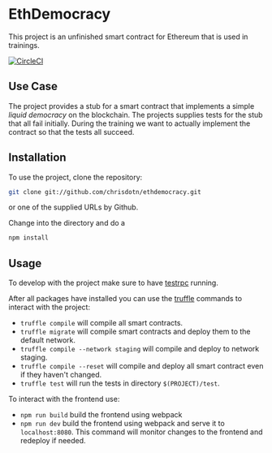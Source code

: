 # EthDemocracy
This project is an unfinished smart contract for Ethereum that is used in trainings.

[![CircleCI](https://circleci.com/gh/chrisdotn/ethdemocracy/tree/master.svg?style=svg)](https://circleci.com/gh/chrisdotn/ethdemocracy/tree/master)

## Use Case
The project provides a stub for a smart contract that implements a simple _liquid democracy_ on the blockchain. The projects supplies tests for the stub that all fail initially. During the training we want to actually implement the contract so that the tests all succeed.

## Installation
To use the project, clone the repository:
```sh
git clone git://github.com/chrisdotn/ethdemocracy.git
```
or one of the supplied URLs by Github.

Change into the directory and do a
```sh
npm install
```


## Usage
To develop with the project make sure to have [testrpc](https://github.com/ethereumjs/testrpc) running.

After all packages have installed you can use the [truffle](https://www.truffleframework.com) commands to interact with the project:
- `truffle compile` will compile all smart contracts.
- `truffle migrate` will compile smart contracts and deploy them to the default network.
- `truffle compile --network staging` will compile and deploy to network staging.
- `truffle compile --reset` will compile and deploy all smart contract even if they haven't changed.
- `truffle test` will run the tests in directory `$(PROJECT)/test`.

To interact with the frontend use:
- `npm run build` build the frontend using webpack
- `npm run dev` build the frontend using webpack and serve it to `localhost:8080`. This command will monitor changes to the frontend and redeploy if needed.
